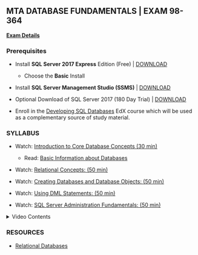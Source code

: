 ## MTA DATABASE FUNDAMENTALS | EXAM 98-364

**[Exam Details](https://www.microsoft.com/en-us/learning/exam-98-364.aspx)**

### **Prerequisites** 

- Install **SQL Server 2017 Express** Edition (Free) | [DOWNLOAD](https://www.microsoft.com/en-us/sql-server/sql-server-editions-express)
    - Choose the **Basic** Install
- Install **SQL Server Management Studio (SSMS)** | [DOWNLOAD](https://docs.microsoft.com/en-gb/sql/ssms/download-sql-server-management-studio-ssms)

- Optional Download of SQL Server 2017 (180 Day Trial) | [DOWNLOAD](https://www.microsoft.com/en-us/sql-server/sql-server-downloads#)

- Enroll in the [Developing SQL Databases](https://www.edx.org/course/developing-sql-databases) EdX course which will be used as a complementary source of study material. 

### SYLLABUS

- Watch: [Introduction to Core Database Concepts (30 min)](https://openedx.microsoft.com/embed_player/block-v1:Microsoft+47076_DEU+2018_T3+type@azure_media_services+block@8ae67d1aec9a4061bda5ed3c50eb63a0)  

    - Read: [Basic Information about Databases](https://docs.microsoft.com/en-us/sql/relational-databases/databases/databases?view=sql-server-ver15)

- Watch: [Relational Concepts: (50 min)](https://openedx.microsoft.com/embed_player/block-v1:Microsoft+47076+2018_T3+type@azure_media_services+block@4f5faa408afa472cb1537046f8575259)        

- Watch: [Creating Databases and Database Objects: (50 min)](https://openedx.microsoft.com/embed_player/block-v1:Microsoft+47076+2018_T3+type@azure_media_services+block@fd16d42768ee47de8e1294191fb3ed07)        
- Watch: [Using DML Statements: (50 min)](https://openedx.microsoft.com/embed_player/block-v1:Microsoft+47076+2018_T3+type@azure_media_services+block@bdd0cbd838ec4e5db8b20b6d88d31ad5)        

- Watch: [SQL Server Administration Fundamentals: (50 min)](https://openedx.microsoft.com/embed_player/block-v1:Microsoft+47076+2018_T3+type@azure_media_services+block@7af972cf1d774196954f918ba6be08be)  

<details>
    <summary>Video Contents</summary>
    <ul>
        <li>Backup Database [ 27:54 ]</li>
        <li>Restore Database [ 29:45 ]</li>
    </ul>  
</details>

### RESOURCES

- [Relational Databases](https://docs.microsoft.com/en-us/sql/relational-databases/databases/databases?view=sql-server-ver15)